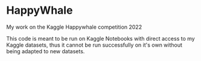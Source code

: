 # HappyWhale
My work on the Kaggle Happywhale competition 2022

This code is meant to be run on Kaggle Notebooks with direct access to my Kaggle datasets, thus it cannot be run successfully on it's own without being adapted to new datasets.

